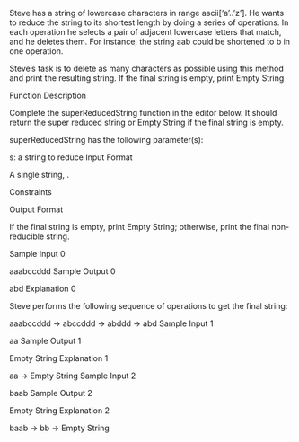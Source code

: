 Steve has a string of lowercase characters in range ascii[‘a’..’z’]. He wants to reduce the string to its shortest length by doing a series of operations. In each operation he selects a pair of adjacent lowercase letters that match, and he deletes them. For instance, the string aab could be shortened to b in one operation.

Steve’s task is to delete as many characters as possible using this method and print the resulting string. If the final string is empty, print Empty String

Function Description

Complete the superReducedString function in the editor below. It should return the super reduced string or Empty String if the final string is empty.

superReducedString has the following parameter(s):

s: a string to reduce
Input Format

A single string, .

Constraints

Output Format

If the final string is empty, print Empty String; otherwise, print the final non-reducible string.

Sample Input 0

aaabccddd
Sample Output 0

abd
Explanation 0

Steve performs the following sequence of operations to get the final string:

aaabccddd → abccddd → abddd → abd
Sample Input 1

aa
Sample Output 1

Empty String
Explanation 1

aa → Empty String
Sample Input 2

baab
Sample Output 2

Empty String
Explanation 2

baab → bb → Empty String
